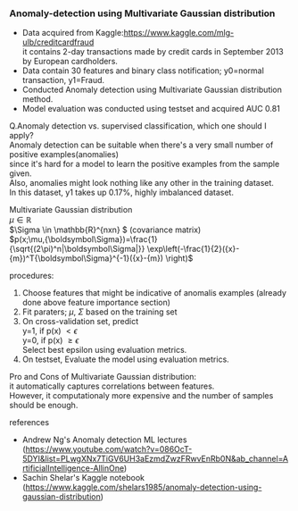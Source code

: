 ### Anomaly-detection using Multivariate Gaussian distribution

- Data acquired from Kaggle:https://www.kaggle.com/mlg-ulb/creditcardfraud <br>
  it contains 2-day transactions made by credit cards in September 2013 by European cardholders.
- Data contain 30 features and binary class notification; y0=normal transaction, y1=Fraud.
- Conducted Anomaly detection using Multivariate Gaussian distribution method.
- Model evaluation was conducted using testset and acquired AUC 0.81

Q.Anomaly detection vs. supervised classification, which one should I apply? <br>
Anomaly detection can be suitable when there's a very small number of positive examples(anomalies) <br>
since it's hard for a model to learn the positive examples from the sample given. <br>
Also, anomalies might look nothing like any other in the training dataset. <br>
In this dataset, y1 takes up 0.17%, highly imbalanced dataset. <br>


Multivariate Gaussian distribution <br>
$\mu\in\mathbb{R}$
<br>
$\Sigma \in \mathbb{R}^{nxn} $ (covariance matrix)
<br>
$p(x;\mu,{\boldsymbol\Sigma})=\frac{1}{\sqrt{(2\pi)^n|\boldsymbol\Sigma|}}
\exp\left(-\frac{1}{2}({x}-{m})^T{\boldsymbol\Sigma}^{-1}({x}-{m})
\right)$

procedures: <br>
1. Choose features that might be indicative of anomalis examples (already done above feature importance section) <br>
2. Fit paraters; $\mu$, $\Sigma$ based on the training set <br>
3. On cross-validation set, predict <br>
   y=1, if p(x) $< \epsilon$ <br>
   y=0, if p(x) $\geq \epsilon$ <br>
   Select best epsilon using evaluation metrics.<br>
4. On testset, Evaluate the model using evaluation metrics. <br>

Pro and Cons of Multivariate Gaussian distribution: <br>
it automatically captures correlations between features. <br>
However, it computationaly more expensive and the number of samples should be enough. <br>
 

references
- Andrew Ng's Anomaly detection ML lectures (https://www.youtube.com/watch?v=086OcT-5DYI&list=PLwgXNx7TiGV6UH3aEzmdZwzFRwvEnRb0N&ab_channel=ArtificialIntelligence-AllinOne)
- Sachin Shelar's Kaggle notebook (https://www.kaggle.com/shelars1985/anomaly-detection-using-gaussian-distribution)

